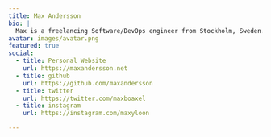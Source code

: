 ```yaml
---
title: Max Andersson
bio: |
  Max is a freelancing Software/DevOps engineer from Stockholm, Sweden. 
avatar: images/avatar.png
featured: true
social:
  - title: Personal Website
    url: https://maxandersson.net
  - title: github
    url: https://github.com/maxandersson
  - title: twitter
    url: https://twitter.com/maxboaxel
  - title: instagram
    url: https://instagram.com/maxyloon

---
```

